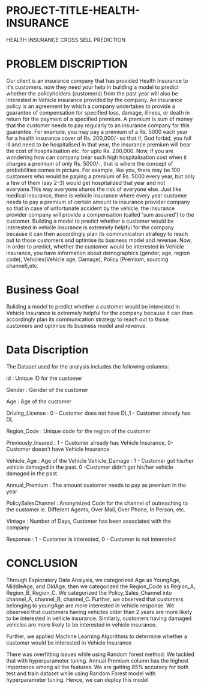 # PROJECT-TITLE-HEALTH-INSURANCE
HEALTH INSURANCE CROSS SELL PREDICTION

# PROBLEM DISCRIPTION


Our client is an insurance company that has provided Health Insurance to it's customers. now they need your help in building a model to predict whether the policyholders (customers) from the past year will also be interested in Vehicle insurance provided by the company. An insurance policy is an agreement by which a company undertakes to provide a guarantee of compensation for specified loss, damage, illness, or death in return for the payment of a specified premium. A premium is sum of money that the customer needs to pay regularly to an insurance company for this guarantee. For example, you may pay a premium of a Rs. 5000 each year for a health insurance cover of Rs. 200,000/- so that if, God forbid, you fall ill and need to be hospitalised in that year, the insurance premium will bear the cost of hospitalisation etc. for upto Rs. 200,000. Now, if you are wondering how can company bear such high hospitalisation cost when it charges a premium of only Rs. 5000/-, that is where the concept of probabilities comes in picture. For example, like you, there may be 100 customers who would be paying a premium of Rs. 5000 every year, but only a few of them (say 2-3) would get hospitalized that year and not everyone.This way everyone shares the risk of everyone else. Just like medical insurance, there is vehicle insurance where every year customer needs to pay a premium of certain amount to insurance provider company so that in case of unfortunate accident by the vehicle, the insurance provider company will provide a compensation (called 'sum assured') to the customer. Building a model to predict whether a customer would be interested in vehicle insurance is extremely helpful for the company because it can then accordingly plan its communication strategy to reach out to those customers and optimise its business model and revenue. Now, in order to predict, whether the customer would be interested in Vehicle insurance, you have information about demographics (gender, age, region code), Vehicles(Vehicle age, Damage), Policy (Premium, sourcing channel),etc.





# Business Goal


Building a model to predict whether a customer would be interested in Vehicle Insurance is extremely helpful for the company because it can then accordingly plan its communication strategy to reach out to those customers and optimise its business model and revenue.



# Data Discription



The Dataset used for the analysis includes the following columns:

id : Unique ID for the customer

Gender : Gender of the customer

Age : Age of the customer

Driving_License : 0 - Customer does not have DL,1 - Customer already has DL

Region_Code : Unique code for the region of the customer

Previously_Insured : 1 - Customer already has Vehicle Insurance, 0-Customer doesn't have Vehicle Insurance

Vehicle_Age : Age of the Vehicle Vehicle_Damage : 1 - Customer got his/her vehicle damaged in the past. 0 -Customer didn't get his/her vehicle damaged in the past.

Annual_Premium : The amount customer needs to pay as premium in the year

PolicySalesChannel : Anonymized Code for the channel of outreaching to the customer ie. Different Agents, Over Mail, Over Phone, In Person, etc.

Vintage : Number of Days, Customer has been associated with the company

Response : 1 - Customer is interested, 0 - Customer is not interested



# CONCLUSION



Through Exploratory Data Analysis, we categorized Age as YoungAge, MiddleAge, and OldAge, then we categorized the Region_Code as Region_A, Region_B, Region_C. We categorized the Policy_Sales_Channel into channel_A, channel_B, channel_C. Further, we observed that customers belonging to youngAge are more interested in vehicle response. We observed that customers having vehicles older than 2 years are more likely to be interested in vehicle insurance. Similarly, customers having damaged vehicles are more likely to be interested in vehicle insurance.

Further, we applied Machine Learning Algorithms to determine whether a customer would be interested in Vehicle Insurance

There was overfitting issues while using Random forest method. We tackled that with hyperparameter tuning.
Annual Premium column has the highest importance among all the features.
We are getting 85% accuracy for both test and train dataset while using Random Forest model with hyperparameter tuning.
Hence, we can deploy this model
